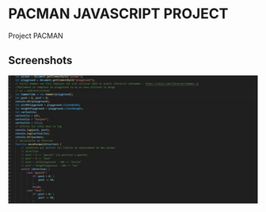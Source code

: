
# PACMAN JAVASCRIPT PROJECT

Project PACMAN

## Screenshots

![screenshots](./screenshots/codejs.jpg)

